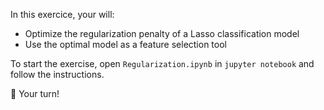 In this exercice, your will:
- Optimize the regularization penalty of a Lasso classification model
- Use the optimal model as a feature selection tool

To start the exercise, open `Regularization.ipynb` in `jupyter notebook` and follow the instructions.

🚀 Your turn!

